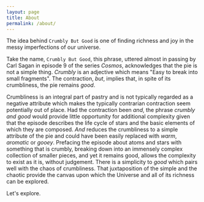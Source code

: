 ```yaml
---
layout: page
title: About
permalink: /about/
---
```


The idea behind `Crumbly But Good` is one of finding richness and joy in the messy imperfections of our universe.

Take the name, `Crumbly But Good`, this phrase, uttered almost in passing by Carl Sagan in episode 9 of the series _Cosmos_, acknowledges that the pie is not a simple thing. _Crumbly_ is an adjective which means "Easy to break into small fragments". The contraction, _but_, implies that, in spite of its crumbliness, the pie remains _good_.

Crumbliness is an integral part of pastry and is not typically regarded as a negative attribute which makes the typically contrarian contraction seem potentially out of place. Had the contraction been _and_, the phrase _crumbly and good_ would provide little opportunity for additional complexity given that the episode describes the life cycle of stars and the basic elements of which they are composed. _And_ reduces the crumbliness to a simple attribute of the pie and could have been easily replaced with _warm_, _aromatic_ or _gooey_. Prefacing the episode about atoms and stars with something that is crumbly, breaking down into an immensely complex collection of smaller pieces, and yet it remains good, allows the complexity to exist as it is, without judgement. There is a simplicity to _good_ which pairs well with the chaos of crumbliness. That juxtaposition of the simple and the chaotic provide the canvas upon which the Universe and all of its richness can be explored.

Let's explore.
